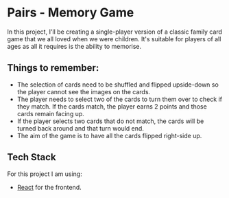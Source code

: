 # Pairs - Memory Game

In this project, I'll be creating a single-player version of a classic family card game that we all loved when we were children. It's suitable for players of all ages as all it requires is the ability to memorise. 


## Things to remember:

- The selection of cards need to be shuffled and flipped upside-down so the player cannot see the images on the cards. 
- The player needs to select two of the cards to turn them over to check if they match. If the cards match, the player earns 2 points and those cards remain facing up. 
- If the player selects two cards that do not match, the cards will be turned back around and that turn would end. 
- The aim of the game is to have all the cards flipped right-side up. 

## Tech Stack

For this project I am using:

- [React](https://reactjs.org/) for the frontend.